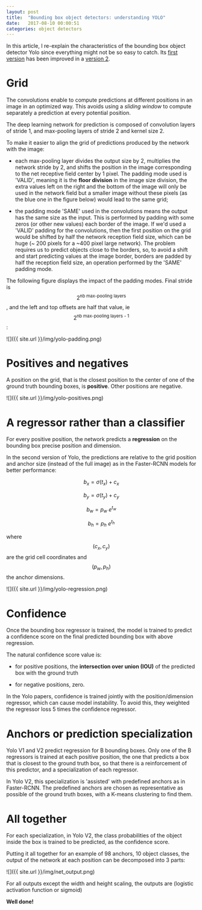 ```yaml
---
layout: post
title:  "Bounding box object detectors: understanding YOLO"
date:   2017-08-10 00:00:51
categories: object detectors
---
```


In this article, I re-explain the characteristics of the bounding box object detector Yolo since everything might not be so easy to catch. Its [first version](https://pjreddie.com/media/files/papers/yolo.pdf) has been improved in a [version 2](https://arxiv.org/pdf/1612.08242.pdf).


# Grid

The convolutions enable to compute predictions at different positions in an image in an optimized way. This avoids using a *sliding window* to compute separately a prediction at every potential position.

The deep learning network for prediction is composed of convolution layers of stride 1, and max-pooling layers of stride 2 and kernel size 2.

To make it easier to align the grid of predictions produced by the network with the image:

- each  max-pooling layer divides the output size by 2, multiplies the network stride by 2, and shifts the position in the image corresponding to the net receptive field center by 1 pixel. The padding mode used is 'VALID', meaning it is the **floor division** in the image size division, the extra values left on the right and the bottom of the image will only be used in the network field but a smaller image without these pixels (as the blue one in the figure below) would lead to the same grid;

- the padding mode 'SAME' used in the convolutions means the output has the same size as the input. This is performed by padding with some zeros (or other new values) each border of the image. If we'd used a 'VALID' padding for the convolutions, then the first position on the grid would be shifted by half the network reception field size, which can be huge (~ 200 pixels for a ~400 pixel large network). The problem requires us to predict objects close to the borders, so, to avoid a shift and start predicting values at the image border, borders are padded by half the reception field size, an operation performed by the 'SAME' padding mode.

The following figure displays the impact of the padding modes. Final stride is $$ 2^{\text{nb max-pooling layers}} $$, and the left and top offsets are half that value, ie $$ 2^{\text{nb max-pooling layers - 1}} $$:

![]({{ site.url }}/img/yolo-padding.png)


# Positives and negatives

A position on the grid, that is the closest position to the center of one of the ground truth bounding boxes, is **positive**. Other positions are negative.

![]({{ site.url }}/img/yolo-positives.png)


# A regressor rather than a classifier

For every positive position, the network predicts a **regression** on the bounding box precise position and dimension.

In the second version of Yolo, the predictions are relative to the grid position and anchor size (instead of the full image) as in the Faster-RCNN models for better performance:

$$ b_x = \sigma(t_x) + c_x $$


$$ b_y = \sigma(t_y) + c_y $$


$$ b_w = p_w \ e^{t_w} $$


$$ b_h = p_h \ e^{t_h} $$

where $$ (c_x, c_y) $$ are the grid cell coordinates and $$ (p_w, p_h) $$ the anchor dimensions.

![]({{ site.url }}/img/yolo-regression.png)


# Confidence

Once the bounding box regressor is trained, the model is trained to predict a confidence score on the final predicted bounding box with above regression.

The natural confidence score value is:

- for positive positions, the **intersection over union (IOU)** of the predicted box with the ground truth

- for negative positions, zero.

In the Yolo papers, confidence is trained jointly with the position/dimension regressor, which can cause model instability. To avoid this, they weighted the regressor loss 5 times the confidence regressor.


# Anchors or prediction specialization

Yolo V1 and V2 predict regression for B bounding boxes. Only one of the B regressors is trained at each positive position, the one that predicts a box that is closest to the ground truth box, so that there is a reinforcement of this predictor, and a specialization of each regressor.

In Yolo V2, this specialization is 'assisted' with predefined anchors as in Faster-RCNN. The predefined anchors are chosen as representative as possible of the ground truth boxes, with a K-means clustering to find them.

# All together

For each specialization, in Yolo V2, the class probabilities of the object inside the box is trained to be predicted, as the confidence score.

Putting it all together for an example of 98 anchors, 10 object classes, the output of the network at each position can be decomposed into 3 parts:

![]({{ site.url }}/img/net_output.png)

For all outputs except the width and height scaling, the outputs are (logistic activation function or sigmoid)

**Well done!**
